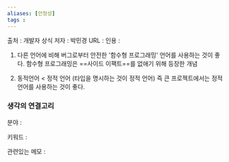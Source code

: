 ```yaml
---
aliases: [안정성]
tags : 
---
```


출처 : 개발자 상식
저자 : 박민경
URL : 
인용 : 

1. 다른 언어에 비해 버그로부터 안전한 '함수형 프로그래밍' 언어를 사용하는 것이 좋다. 함수형 프로그래밍은 ==사이드 이팩트==를 없애기 위해 등장한 개념

2. 동적언어 < 정적 언어 (타입을 명시하는 것이 정적 언어) 즉 큰 프로젝트에서는 정적언어를 사용하는 것이 좋다.





### 생각의 연결고리
분야 :

키워드 :

관련있는 메모 :
